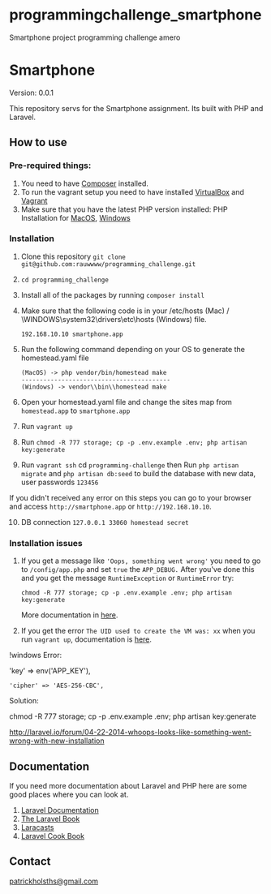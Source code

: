 # programmingchallenge_smartphone
Smartphone project programming challenge amero


# Smartphone

Version: 0.0.1

This repository servs for the Smartphone assignment. Its built with PHP and Laravel.

## How to use

### Pre-required things:

1. You need to have [Composer](https://getcomposer.org/) installed.
2. To run the vagrant setup you need to have installed [VirtualBox](https://www.virtualbox.org/wiki/Downloads) and [Vagrant](https://www.vagrantup.com/)
3. Make sure that you have the latest PHP version installed: PHP Installation for [MacOS](http://aerendir.me/2015/08/01/how-to-upgrade-php-built-in-your-mac-osx/), [Windows](http://windows.php.net/)

### Installation

1. Clone this repository ```git clone git@github.com:rauwwww/programming_challenge.git```
2. ```cd programming_challenge```
3. Install all of the packages by running ```composer install```
4. Make sure that the following code is in your /etc/hosts (Mac) / \WINDOWS\system32\drivers\etc\hosts (Windows) file.
    ```
    192.168.10.10 smartphone.app
    ```
5. Run the following command depending on your OS to generate the homestead.yaml file

    ```
    (MacOS) -> php vendor/bin/homestead make
    -----------------------------------------
    (Windows) -> vendor\\bin\\homestead make
    ```
6. Open your homestead.yaml file and change the sites map from ```homestead.app``` to ```smartphone.app```
7. Run ```vagrant up```
8. Run ```chmod -R 777 storage; cp -p .env.example .env; php artisan key:generate```
9. Run ```vagrant ssh``` cd ```programming-challenge``` then Run ```php artisan migrate``` and ```php artisan db:seed``` to build the database with new data, user passwords ```123456```

If you didn't received any error on this steps you can go to your browser and access ```http://smartphone.app``` or ```http://192.168.10.10```.

10. DB connection ```127.0.0.1 33060 homestead secret```


### Installation issues

1. If you get a message like ```'Oops, something went wrong'``` you need to go to ```/config/app.php``` and set ```true``` the ```APP_DEBUG.``` After you've done this and you get the message ```RuntimeException``` or ```RuntimeError``` try:

    ```
    chmod -R 777 storage; cp -p .env.example .env; php artisan key:generate
    ```
    More documentation in [here](http://laravel.io/forum/04-22-2014-whoops-looks-like-something-went-wrong-with-new-installation).
2. If you get the error ```The UID used to create the VM was: xx``` when you run ```vagrant up```, documentation is [here](http://stackoverflow.com/questions/36636451/windows-virtualbox-vm-was-created-with-a-user-that-doesnt-match-the-current-u).

!windows Error:

  'key' => env('APP_KEY'),

    'cipher' => 'AES-256-CBC',

Solution:

chmod -R 777 storage; cp -p .env.example .env; php artisan key:generate

http://laravel.io/forum/04-22-2014-whoops-looks-like-something-went-wrong-with-new-installation

## Documentation

If you need more documentation about Laravel and PHP here are some good places where you can look at.

1. [Laravel Documentation](https://laravel.com/docs/5.3)
2. [The Laravel Book](http://learninglaravel.net/books/laravel)
3. [Laracasts](https://laracasts.com/)
4. [Laravel Cook Book](http://learninglaravel.net/)

## Contact

patrickholsths@gmail.com
